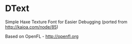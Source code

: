 DText
=====

Simple Haxe Texture Font for Easier Debugging (ported from http://kaioa.com/node/85)

Based on OpenFL - http://openfl.org
